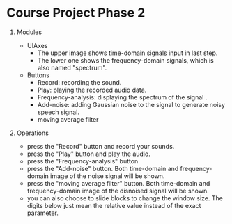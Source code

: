 # Course Project Phase 2

1. Modules
   - UIAxes
     - The upper image shows time-domain signals input in last step. 
     - The lower one shows the frequency-domain signals, which is also named "spectrum".
   - Buttons
     - Record: recording the sound.
     - Play: playing the recorded audio data.
     - Frequency-analysis: displaying the spectrum of the signal .
     - Add-noise: adding Gaussian noise to the signal to generate noisy speech signal.
     - moving average filter

2. Operations
   - press the "Record" button and record your sounds.
   - press the "Play" button and play the audio.
   - press the "Frequency-analysis" button
   - press the "Add-noise" button. Both  time-domain and frequency-domain image of the noise signal will be shown.
   - press the "moving average filter" button. Both  time-domain and frequency-domain image of the disnoised signal will be shown.
   - you can also choose to slide blocks to change the window size. The digits below just mean the relative value instead of the exact parameter. 


